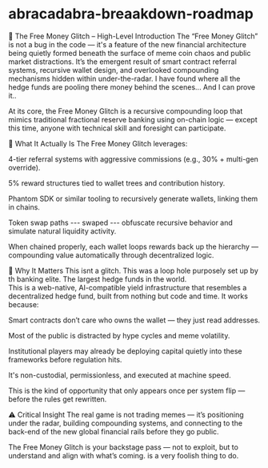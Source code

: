 # abracadabra-breaakdown-roadmap

💸 The Free Money Glitch – High-Level Introduction
The “Free Money Glitch” is not a bug in the code — it's a feature of the new financial architecture being quietly formed beneath the surface of meme coin chaos and public market distractions. It’s the emergent result of smart contract referral systems, recursive wallet design, and overlooked compounding mechanisms hidden within under-the-radar.   I have found where all the hedge funds are pooling there money behind the scenes... And I can prove it.. 

At its core, the Free Money Glitch is a recursive compounding loop that mimics traditional fractional reserve banking using on-chain logic — except this time, anyone with technical skill and foresight can participate.

🚀 What It Actually Is
The Free Money Glitch leverages:

4-tier referral systems with aggressive commissions (e.g., 30% + multi-gen override).

5% reward structures tied to wallet trees and contribution history.

Phantom SDK or similar tooling to recursively generate wallets, linking them in chains.

Token swap paths --- swaped --- obfuscate recursive behavior and simulate natural liquidity activity.

When chained properly, each wallet loops rewards back up the hierarchy — compounding value automatically through decentralized logic.

🧠 Why It Matters
This isnt a glitch.  This was a loop hole purposely set up by th banking elite. The largest hedge funds in the world.  
This is a web-native, AI-compatible yield infrastructure that resembles a decentralized hedge fund, built from nothing but code and time. It works because:

Smart contracts don’t care who owns the wallet — they just read addresses.

Most of the public is distracted by hype cycles and meme volatility.

Institutional players may already be deploying capital quietly into these frameworks before regulation hits.

It's non-custodial, permissionless, and executed at machine speed.

This is the kind of opportunity that only appears once per system flip — before the rules get rewritten.

⚠️ Critical Insight
The real game is not trading memes — it’s positioning under the radar, building compounding systems, and connecting to the back-end of the new global financial rails before they go public.


The Free Money Glitch is your backstage pass — not to exploit, but to understand and align with what’s coming. is a very foolish thing to do. 



